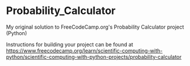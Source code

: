 # Probability_Calculator
My original solution to FreeCodeCamp.org's Probability Calculator project (Python)

Instructions for building your project can be found at https://www.freecodecamp.org/learn/scientific-computing-with-python/scientific-computing-with-python-projects/probability-calculator

